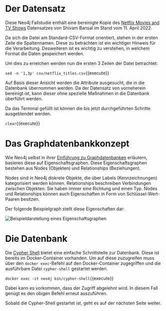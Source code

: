 # Der Datensatz

Diese Neo4j Fallstudie enthält eine bereinigte Kopie des [Netflix Movies and TV Shows](https://www.kaggle.com/datasets/shivamb/netflix-shows) Datensatzes von Shivam Bansal im Stand vom 11. April 2022.

Da sich die Datei am Standard-CSV-Format orientiert, stehen in der ersten Zeile die Spaltennamen.
Diese zu betrachten ist ein wichtiger Hinweis für die Verarbeitung.
Desweiteren ist es wichtig zu verstehen, in welchem Format die Daten gespeichert werden.

Um dies zu erreichen werden nun die ersten 3 Zeilen der Datei betrachtet:

`sed -n '1,3p' csv/netflix_titles.csv`{{execute}}

Auf Basis dieser Ansicht werden die Attribute ausgesucht, die in die Datenbank übernommen werden.
Da der Datensatz von vorneherein bereinigt ist, kann dieser ohne spezielle Maßnahmen in die Datenbank überführt werden.

Da das Terminal gefüllt ist können die bis jetzt durchgeführten Schritte ausgeblendet werden.

`clear`{{execute}}

# Das Graphdatenbankkonzept
Wie Neo4j selbst in ihrer [Einführung zu Graphdatenbanken](https://neo4j.com/docs/getting-started/4.4/graphdb-concepts/#graphdb-concepts) erläutern, basieren diese auf Eigenschaftsgraphen.
Diese Eigenschaftsgraphen bestehen aus Nodes (Objekten) und Relationships (Beziehungen).

Nodes sind in Neo4j diskrete Objekte, die über Labels (Kennzeichnungen) kategorisiert werden können.
Relationships beschreiben Verbindungen zwischen Objekten.
Sie haben immer eine Richtung und einen Typ.
Nodes und Relationships können auch Eigenschaften in Form von Schlüssel-Wert-Paaren besitzen.

Der folgende Beispielgraph stellt diese Eigenschaften dar:

![Beispieldarstellung eines Eigenschaftsgraphen](https://neo4j.com/docs/getting-started/current/_images/graph_simple.svg)


# Die Datenbank

Die [Cypher Shell](https://neo4j.com/docs/operations-manual/current/tools/cypher-shell/) bietet eine einfache Schnittstelle zur Datenbank.
Diese ist bereits im Docker-Container vorhanden.
Um auf diese zuzugreifen muss über den `docker exec`-Befehl auf den Docker-Container zugegriffen und die ausführbare Datei `cypher-shell` gestartet werden.

`docker exec -it neo4j bin/cypher-shell`{{execute}}

Dabei kann es vorkommen, dass der Zugriff abgelehnt wird.
In diesem Fall genügt es den obigen Befehl erneut auszuführen.

Sobald die Cypher-Shell gestartet ist, geht es auf der nächsten Seite weiter.